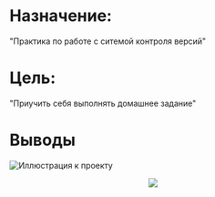 # Назначение:
"Практика по работе с ситемой контроля версий"
# Цель:
"Приучить себя выполнять домашнее задание"
# Выводы

![Иллюстрация к проекту](https://github.com/jon/coolproject/raw/master/image/image.png)
<p align="center"><img src="https://github.com/infinyti/010217.dev/img/master/Снимок (2).PNG"></p>
<p align="center"><img src=""></p>
<p align="center"><img src=""></p>
